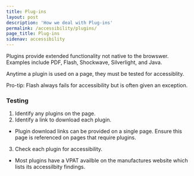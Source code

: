 ```yaml
---
title: Plug-ins
layout: post
description: 'How we deal with Plug-ins'
permalink: /accessibility/plugins/
page_title: Plug-ins
sidenav: accessibility
---
```

Plugins provide extended functionality not native to the browswer. Examples include PDF, Flash, Shockwave, Silverlight, and Java.

Anytime a plugin is used on a page, they must be tested for accessiblity.

Pro-tip: Flash always fails for accessibility but is often given an exception.

### Testing

1. Identify any plugins on the page.
2. Identify a link to download each plugin.
 * Plugin download links can be provided on a single page. Ensure this page is referenced on pages that require plugins.
3. Check each plugin for accessibility.
  * Most plugins have a VPAT availble on the manufactures website which lists its accessilbity findings.
